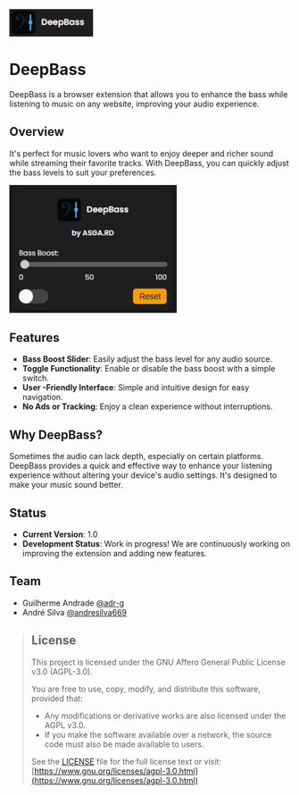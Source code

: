 <img src="img/preview02-v1.0.png" alt="preview02" width="150" />

# DeepBass

DeepBass is a browser extension that allows you to enhance the bass while listening to music on any website, improving your audio experience.

## Overview

It's perfect for music lovers who want to enjoy deeper and richer sound while streaming their favorite tracks. With DeepBass, you can quickly adjust the bass levels to suit your preferences.

<img src="img/preview01-v1.0.png" alt="preview01" width="300" />

## Features

- **Bass Boost Slider**: Easily adjust the bass level for any audio source.
- **Toggle Functionality**: Enable or disable the bass boost with a simple switch.
- **User -Friendly Interface**: Simple and intuitive design for easy navigation.
- **No Ads or Tracking**: Enjoy a clean experience without interruptions.

## Why DeepBass?

Sometimes the audio can lack depth, especially on certain platforms. DeepBass provides a quick and effective way to enhance your listening experience without altering your device's audio settings. It's designed to make your music sound better.

## Status

- **Current Version**: 1.0
- **Development Status**: Work in progress! We are continuously working on improving the extension and adding new features.

## Team

- Guilherme Andrade [@adr-g](https://github.com/adr-g)
- André Silva [@andresilva669](https://github.com/andresilva669)

> ## License
>
> This project is licensed under the GNU Affero General Public License v3.0 (AGPL-3.0).
>
> You are free to use, copy, modify, and distribute this software, provided that:
> - Any modifications or derivative works are also licensed under the AGPL v3.0.
> - If you make the software available over a network, the source code must also be made available to users.
>
> See the [LICENSE](LICENSE) file for the full license text or visit:  
> [https://www.gnu.org/licenses/agpl-3.0.html](https://www.gnu.org/licenses/agpl-3.0.html)

